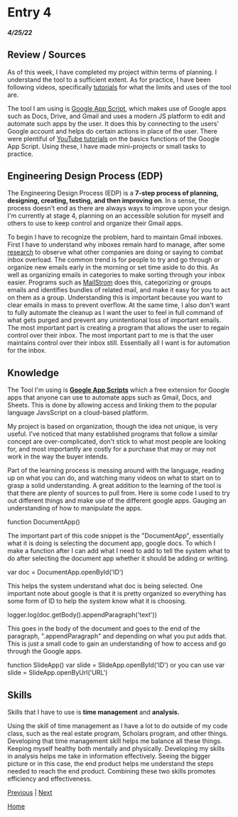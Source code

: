 # Entry 4
##### 4/25/22

## Review / Sources
As of this week, I have completed my project within terms of planning. I understand the tool to a sufficient extent. As for practice, I have been following videos, specifically <a href="https://www.youtube.com/watch?v=Pgfbl_o9WvM">tutorials</a> for what the limits and uses of the tool are.  

The tool I am using is <a href="https://developers.google.com/apps-script">Google App Script</a>, which makes use of Google apps such as Docs, Drive, and Gmail and uses a modern JS platform to edit and automate such apps by the user. It does this by connecting to the users' Google account and helps do certain actions in place of the user. There were plentiful of <a href="https://www.youtube.com/watch?v=Nd3DV_heK2Q">YouTube tutorials</a> on the basics functions of the Google App Script. Using these, I have made mini-projects or small tasks to practice.

## Engineering Design Process (EDP)
The Engineering Design Process (EDP) is a <b>7-step process of planning, designing, creating, testing, and then improving on</b>. In a sense, the process doesn't end as there are always ways to improve upon your design. I'm currently at stage 4, planning on an accessible solution for myself and others to use to keep control and organize their Gmail apps.

To begin I have to recognize the problem, hard to maintain Gmail inboxes. First I have to understand why inboxes remain hard to manage, after some <a href="https://hbr.org/2012/02/stop-email-overload-1">research</a> to observe what other companies are doing or saying to combat inbox overload. The common trend is for people to try and go through or organize new emails early in the morning or set time aside to do this. As well as organizing emails in categories to make sorting through your inbox easier. Programs such as <a href="https://mailstrom.co/MailStorm">MailStrom</a> does this, categorizing or groups emails and identifies bundles of related mail, and make it easy for you to act on them as a group. Understanding this is important because you want to clear emails in mass to prevent overflow.
At the same time, I also don't want to fully automate the cleanup as I want the user to feel in full command of what gets purged and prevent any unintentional loss of important emails. The most important part is creating a program that allows the user to regain control over their inbox. The most important part to me is that the user maintains control over their inbox still. Essentially all I want is for automation for the inbox. 

 

## Knowledge

The Tool I'm using is <b><a href="https://developers.google.com/apps-script">Google App Scripts</a></b> which a free extension for Google apps that anyone can use to automate apps such as Gmail, Docs, and Sheets. This is done by allowing access and linking them to the popular language JavsScript on a cloud-based platform.

My project is based on organization, though the idea not unique, is very useful. I've noticed that many established programs that follow a similar concept are over-complicated, don't stick to what most people are looking for, and most importantly are costly for a purchase that may or may not work in the way the buyer intends.

Part of the learning process is messing around with the language, reading up on what you can do, and watching many videos on what to start on to grasp a solid understanding. A great addition to the learning of the tool is that there are plenty of sources to pull from.  Here is some code I used to try out different things and make use of the different google apps. Gauging an understanding of how to manipulate the apps. 


function DocumentApp() 


The important part of this code snippet is the "DocumentApp", essentially what it is doing is selecting the document app, google docs. To which I make a function after I can add what I need to add to tell the system what to do after selecting the document app whether it should be adding or writing. 

var doc = DocumentApp.openById('ID')
 
This helps the system understand what doc is being selected. One important note about google is that it is pretty organized so everything has some form of ID to help the system know what it is choosing. 

logger.log(doc.getBody().appendParagraph('text'))

This goes in the body of the document and goes to the end of the paragraph, ".appendParagraph" and depending on what you put adds that. This is just a small code to gain an understanding of how to access and go through the Google apps. 

function SlideApp() 
var slide = SlideApp.openById('ID') or you can use 
var slide = SlideApp.openByUrl('URL')

 ## Skills

Skills that I have to use is <b>time management</b> and <b>analysis.</b>

Using the skill of time management as I have a lot to do outside of my code class, such as the real estate program, Scholars program, and other things. Developing that time management skill helps me balance all these things. Keeping myself healthy both mentally and physically. Developing my skills in analysis helps me take in information effectively. Seeing the bigger picture or in this case, the end product helps me understand the steps needed to reach the end product. Combining these two skills promotes efficiency and effectiveness.

[Previous](entry03.md) | [Next](entry05.md)

[Home](../README.md)
